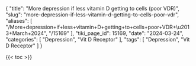 {
    "title": "More depression if less vitamin D getting to cells (poor VDR)",
    "slug": "more-depression-if-less-vitamin-d-getting-to-cells-poor-vdr",
    "aliases": [
        "/More+depression+if+less+vitamin+D+getting+to+cells+poor+VDR+\u2013+March+2024",
        "/15169"
    ],
    "tiki_page_id": 15169,
    "date": "2024-03-24",
    "categories": [
        "Depression",
        "Vit D Receptor"
    ],
    "tags": [
        "Depression",
        "Vit D Receptor"
    ]
}


{{< toc >}}